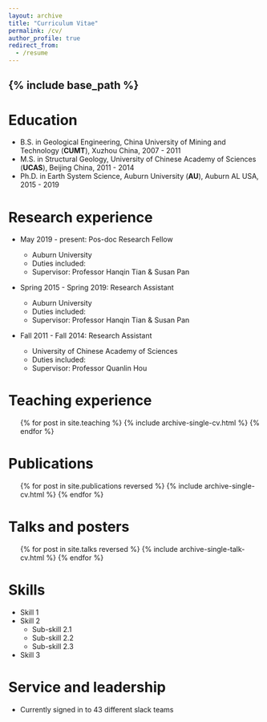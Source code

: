 ```yaml
---
layout: archive
title: "Curriculum Vitae"
permalink: /cv/
author_profile: true
redirect_from:
  - /resume
---
```


{% include base_path %}
---
# Education
* B.S. in Geological Engineering, China University of Mining and Technology (**CUMT**), Xuzhou China, 2007 - 2011
* M.S. in Structural Geology, University of Chinese Academy of Sciences (**UCAS**), Beijing China, 2011 - 2014
* Ph.D. in Earth System Science, Auburn University (**AU**), Auburn AL USA, 2015 - 2019

# Research experience
* May 2019 - present: Pos-doc Research Fellow
  * Auburn University
  * Duties included: 
  * Supervisor: Professor Hanqin Tian & Susan Pan
  
* Spring 2015 - Spring 2019: Research Assistant
  * Auburn University
  * Duties included: 
  * Supervisor: Professor Hanqin Tian & Susan Pan

* Fall 2011 - Fall 2014: Research Assistant
  * University of Chinese Academy of Sciences
  * Duties included: 
  * Supervisor: Professor Quanlin Hou
  
# Teaching experience
  <ul>{% for post in site.teaching %}
    {% include archive-single-cv.html %}
  {% endfor %}</ul>

# Publications
  <ol>{% for post in site.publications reversed %}
    {% include archive-single-cv.html %}
  {% endfor %}</ol>
  
# Talks and posters
  <ol>{% for post in site.talks reversed %}
    {% include archive-single-talk-cv.html %}
  {% endfor %}</ol>

# Skills
* Skill 1
* Skill 2
  * Sub-skill 2.1
  * Sub-skill 2.2
  * Sub-skill 2.3
* Skill 3
  
# Service and leadership
* Currently signed in to 43 different slack teams
